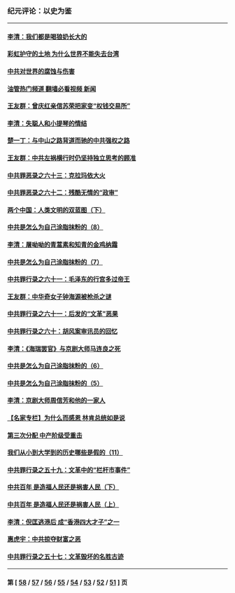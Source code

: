 ### 纪元评论：以史为鉴
---
#### [李清：我们都是喝狼奶长大的](../../pages/nsc1028/n13471478.md?01050330) 
#### [彩虹护守的土地 为什么世界不能失去台湾](../../pages/nsc1028/n13476849.md?01050330) 
#### [中共对世界的腐蚀与伤害](../../pages/nsc1028/n13463833.md?01050330) 
#### [油管热门频道 翻墙必看视频 新闻](ok?01050330)
#### [王友群：曾庆红亲信苏荣把家变“权钱交易所”](../../pages/nsc1028/n13463003.md?01050330) 
#### [李清：失聪人和小提琴的情结](../../pages/nsc1028/n13459280.md?01050330) 
#### [楚一丁：与中山之路背道而驰的中共强权之路](../../pages/nsc1028/n13437270.md?01050330) 
#### [王友群：中共左祸横行时仍坚持独立思考的顾准](../../pages/nsc1028/n13444722.md?01050330) 
#### [中共罪恶录之六十三：克拉玛依大火](../../pages/nsc1028/n13443384.md?01050330) 
#### [中共罪恶录之六十二：残酷无情的“政审”](../../pages/nsc1028/n13435894.md?01050330) 
#### [两个中国：人类文明的双蓝图（下）](../../pages/nsc1028/n13423132.md?01050330) 
#### [中共是怎么为自己涂脂抹粉的（8）](../../pages/nsc1028/n13432247.md?01050330) 
#### [李清：屠呦呦的青蒿素和知青的金鸡纳霜](../../pages/nsc1028/n13426884.md?01050330) 
#### [中共是怎么为自己涂脂抹粉的（7）](../../pages/nsc1028/n13431085.md?01050330) 
#### [中共罪行录之六十一：毛泽东的行宫多过帝王](../../pages/nsc1028/n13430849.md?01050330) 
#### [王友群：中华奇女子钟海源被枪杀之谜](../../pages/nsc1028/n13430555.md?01050330) 
#### [中共罪行录之六十一：后发的“文革”恶果](../../pages/nsc1028/n13426672.md?01050330) 
#### [中共罪行录之六十：胡风案审讯员的回忆](../../pages/nsc1028/n13423954.md?01050330) 
#### [李清：《海瑞罢官》与京剧大师马连良之死](../../pages/nsc1028/n13412316.md?01050330) 
#### [中共是怎么为自己涂脂抹粉的（6）](../../pages/nsc1028/n13412021.md?01050330) 
#### [中共是怎么为自己涂脂抹粉的（5）](../../pages/nsc1028/n13405477.md?01050330) 
#### [李清：京剧大师周信芳和他的一家人](../../pages/nsc1028/n13391411.md?01050330) 
#### [【名家专栏】为什么而感恩 林肯总统如是说](../../pages/nsc1028/n13402501.md?01050330) 
#### [第三次分配 中产阶级受重击](../../pages/nsc1028/n13401007.md?01050330) 
#### [我们从小到大学到的历史哪些是假的（11）](../../pages/nsc1028/n13395097.md?01050330) 
#### [中共罪行录之五十九：文革中的“栏杆市事件”](../../pages/nsc1028/n13390605.md?01050330) 
#### [中共百年 是造福人民还是祸害人民（下）](../../pages/nsc1028/n13389389.md?01050330) 
#### [中共百年 是造福人民还是祸害人民（上）](../../pages/nsc1028/n13388697.md?01050330) 
#### [李清：倪匡逃港后 成“香港四大才子”之一](../../pages/nsc1028/n13377522.md?01050330) 
#### [惠虎宇：中共掠夺财富之恶](../../pages/nsc1028/n13374142.md?01050330) 
#### [中共罪行录之五十七：文革毁坏的名胜古迹](../../pages/nsc1028/n13373282.md?01050330) 

---
#### 第 [ [58](./58.md?01050330) / [57](./57.md?01050330) / [56](./56.md?01050330) / [55](./55.md?01050330) / [54](./54.md?01050330) / [53](./53.md?01050330) / [52](./52.md?01050330) / [51](./51.md?01050330) ] 页
